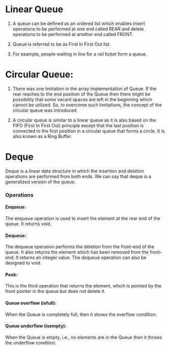 # Linear Queue
1. A queue can be defined as an ordered list which enables insert operations to be performed at one end called REAR and delete operations to be performed at another end called FRONT.


2. Queue is referred to be as First In First Out list.


3. For example, people waiting in line for a rail ticket form a queue.

# Circular Queue:
1. There was one limitation in the array implementation of Queue. If the rear reaches to the end position of the Queue then there might be possibility that some vacant spaces are left in the beginning which cannot be utilized. So, to overcome such limitations, the concept of the circular queue was introduced.

2. A circular queue is similar to a linear queue as it is also based on the FIFO (First In First Out) principle except that the last position is connected to the first position in a circular queue that forms a circle. It is also known as a Ring Buffer.

# Deque
Deque is a linear data structure in which the insertion and deletion operations are performed from both ends. We can say that deque is a generalized version of the queue.

### Operations
#### Enqueue: 
The enqueue operation is used to insert the element at the rear end of the queue. It returns void.
#### Dequeue: 
The dequeue operation performs the deletion from the front-end of the queue. It also returns the element which has been removed from the front-end. It returns an integer value. The dequeue operation can also be designed to void.
#### Peek: 
This is the third operation that returns the element, which is pointed by the front pointer in the queue but does not delete it.
#### Queue overflow (isfull): 
When the Queue is completely full, then it shows the overflow condition.
#### Queue underflow (isempty): 
When the Queue is empty, i.e., no elements are in the Queue then it throws the underflow condition.
